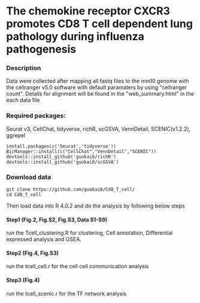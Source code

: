 # The chemokine receptor CXCR3 promotes CD8 T cell dependent lung pathology during influenza pathogenesis
### Description
Data were collected after mapping all fastq files to the mm10 genome with the cellranger v5.0 software with default paramaters by using "cellranger count". Details for alignment will be found in the "web_summary.html" in the each data file
### Required packages:
Seurat v3, CellChat, tidyverse, richR, scGSVA, VennDetail, SCENIC(v1.2.2), ggrepel
```{}
install.packages(c('Seurat','tidyverse'))
BicManager::install(c("CellChat","VennDetail","SCENIC"))
devtools::install_github('guokai8/richR')
devtools::install_github('guokai8/scGSVA')
```
### Download data 
```{}
git clone https://github.com/guokai8/Cd8_T_cell/
cd Cd8_T_cell
```
Then load data into R 4.0.2 and do the analysis by following below steps
#### Step1 (Fig.2, Fig.S2, Fig.S3, Data S1-S9)
run the Tcell_clustering.R for clustering, Cell annotation, Differential expressed analysis and GSEA.

#### Step2 (Fig.4, Fig.S3)
run the tcell_cell.r for the cell cell communication analysis

#### Step3 (Fig.4)
run the tcell_scenic.r for the TF network analysis
